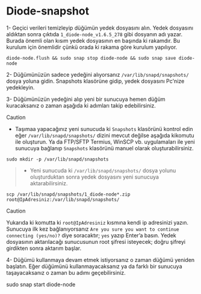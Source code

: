 # Diode-snapshot


1- Geçici verileri temizleyip düğümün yedek dosyasını alın. Yedek dosyasını aldıktan sonra çıktıda ```1_diode-node_v1.6.5_278``` gibi dosyanın adı yazar. Burada önemli olan kısım yedek dosyasının en başında ki rakamdır. Bu kurulum için önemlidir çünkü orada ki rakama göre kurulum yapılıyor.  

```Mask
diode-node.flush && sudo snap stop diode-node && sudo snap save diode-node
```

2- Düğümünüzün sadece yedeğini alıyorsanız ```/var/lib/snapd/snapshots/``` dosya yoluna gidin. Snapshots klasörüne gidip, yedek dosyasını Pc'nize yedekleyin.

3- Düğümünüzün yedeğini alıp yeni bir sunucuya hemen düğüm kuracaksanız o zaman aşağıda ki adımları takip edebilirsiniz.

> [!CAUTION]
> - Taşımaa yapacağınız yeni sunucuda ki ```Snapshots``` klasörünü kontrol edin eğer ```/var/lib/snapd/snapshots/``` dizini mevcut değilse aşağıda kikomutu ile oluşturun. Ya da FTP/SFTP Termius, WinSCP vb. uygulamaları ile yeni sunucuya bağlanıp ```Snapshots``` klasörünü manuel olarak oluşturabilirsiniz.

```Processing
sudo mkdir -p /var/lib/snapd/snapshots
``` 
> - Yeni sunucuda ki ```/var/lib/snapd/snapshots/``` dosya yolunu oluşturduktan sonra yedek dosyasını yeni sunucuya aktarabilirsiniz.

```AMPL
scp /var/lib/snapd/snapshots/1_diode-node*.zip root@IpAdresiniz:/var/lib/snapd/snapshots/
```
> [!CAUTION]
> 
> Yukarıda ki komutta ki ```root@IpAdresiniz``` kısmına kendi ip adresinizi yazın.
> Sunucuya ilk kez bağlanıyorsanız ```Are you sure you want to continue connecting (yes/no)?``` diye soracaktır; ```yes``` yazıp Enter’a basın.
> Yedek dosyasının aktarılacağı sunucusunun root şifresi isteyecek; doğru şifreyi girdikten sonra aktarım başlar.

4- Düğümü kullanmaya devam etmek istiyorsanız o zaman düğümü yeniden başlatın. Eğer düğümünü kullanmayacaksanız ya da farklı bir sunucuya taşayacaksanız o zaman bu adımı geçebilirsiniz.

sudo snap start diode-node
 





























